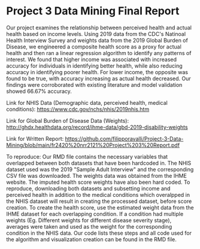 # Project 3 Data Mining Final Report
Our project examines the relationship between perceived health and actual health based on income levels. Using 2019 data from the CDC's Natinoal Health Interview Survey and weights data from the 2019 Global Burden of Disease, we engineered a composite health score as a proxy for actual health and then ran a linear regression algorithm to identify any patterns of interest. We found that higher income was associated with increased accuracy for individuals in identifying better health, while also reducing accuracy in identifying poorer health. For lower income, the opposite was found to be true, with accuracy increasing as actual health decreased. Our findings were corroborated with existing literature and model validation showed 66.67% accuracy.

Link for NHIS Data (Demographic data, perceived health, medical conditions): https://www.cdc.gov/nchs/nhis/2019nhis.htm

Link for Global Burden of Disease Data (Weights): http://ghdx.healthdata.org/record/ihme-data/gbd-2019-disability-weights

Link for Written Report: https://github.com/filipporavalli/Project-3-Data-Mining/blob/main/fr2420%20nrr2121%20Project%203%20Report.pdf

To reproduce:
Our RMD file contains the necessary variables that overlapped between both datasets that have been hardcoded in. The NHIS dataset used was the 2019 "Sample Adult Interview" and the corresponding CSV file was downloaded. The weights data was obtained from the IHME website. The imputed health score weights have also been hard coded. To reproduce, downloading both datasets and subsetting income and perceived health in addition to the medical conditions which overalpped in the NHIS dataset will result in creating the processed dataset, before score creation. To create the health score, use the estimated weight data from the IHME dataset for each overlapping condition. If a condition had multiple weights (Eg. Different weights for different disease severity stage), averages were taken and used as the weight for the corresponding condition in the NHIS data. Our code lists these steps and all code used for the algorithm and visualization creation can be found in the RMD file.
